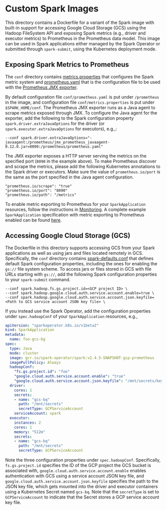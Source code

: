 # Custom Spark Images

This directory contains a Dockerfile for a variant of the Spark image with built-in support for accessing Google Cloud Storage (GCS) using the Hadoop FileSystem API and exposing Spark metrics (e.g., driver and executor metrics) to Prometheus in the Prometheus data model. This image can be used in Spark applications either managed by the Spark Operator or submitted through `spark-submit`, using the Kubernetes deployment mode.

## Exposing Spark Metrics to Prometheus

The `conf` directory contains [metrics.properties](conf/metrics.properties) that configures the Spark metric system and [prometheus.yaml](conf/prometheus.yaml) that is the configuration file to be used with the [Prometheus JMX exporter](https://github.com/prometheus/jmx_exporter).

By default configuration file `conf/prometheus.yaml` is put under `/prometheus` in the image, and configuration file `conf/metrics.properties` is put under `$SPARK_HOME/conf`. The Prometheus JMX exporter runs as a Java agent to scrape metrics exposed through JMX. To configure the Java agent for the exporter, add the following to the Spark configuration property `spark.driver.extraJavaOptions` for the driver (or `spark.executor.extraJavaOptions` for executors), e.g.,:

```
--conf spark.driver.extraJavaOptions="-javaagent:/prometheus/jmx_prometheus_javaagent-0.12.0.jar=8090:/prometheus/prometheus.yaml"
```

The JMX exporter exposes a HTTP server serving the metrics on the specified port (`8090` in the example above). To make Prometheus discover and scrape the metrics, please add the following Kubernetes annotations to the Spark driver or executors. Make sure the value of `prometheus.io/port` is the same as the port specified in the Java agent configuration.

```
"prometheus.io/scrape": "true"
"prometheus.io/port": "8090"
"prometheus.io/path": "/metrics"
```

To enable metric exporting to Prometheus for your `SparkApplication` resources, follow the instructions in [Monitoring](../docs/user-guide.md#monitoring). A complete example `SparkApplication` specification with metric exporting to Prometheus enabled can be found [here](../examples/spark-pi-prometheus.yaml).

## Accessing Google Cloud Storage (GCS)

The Dockerfile in this directory supports accessing GCS from your Spark applications as well as using jars and files located remotely in GCS. Specifically, the `conf` directory contains [spark-defaults.conf](conf/spark-defaults.conf) that defines default Spark configuration properties, including the ones for enabling the `gs://` file system scheme. To access jars or files stored in GCS with file URLs starting with `gs://`, add the following Spark configuration properties to your `spark-submit` command.

```
--conf spark.hadoop.fs.gs.project.id=<GCP project ID> \
--conf spark.hadoop.google.cloud.auth.service.account.enable=true \
--conf spark.hadoop.google.cloud.auth.service.account.json.keyfile=<Path to GCS service account JSON key file> \
```

If you instead use the Spark Operator, add the configuration properties under `spec.hadoopConf` of your `SparkApplication` resources, e.g., 

```yaml
apiVersion: "sparkoperator.k8s.io/v1beta2"
kind: SparkApplication
metadata:
  name: foo-gcs-bg
spec:
  type: Java
  mode: cluster
  image: gcr.io/spark-operator/spark:v2.4.5-SNAPSHOT-gcp-prometheus
  imagePullPolicy: Always
  hadoopConf:
    "fs.gs.project.id": "foo"
    "google.cloud.auth.service.account.enable": "true"
    "google.cloud.auth.service.account.json.keyfile": "/mnt/secrets/key.json"
  driver:
    cores: 1
    secrets:
    - name: "gcs-bq"
      path: "/mnt/secrets"
      secretType: GCPServiceAccount
    serviceAccount: spark
  executor:
    instances: 2
    cores: 1
    memory: "512m"
    secrets:
    - name: "gcs-bq"
      path: "/mnt/secrets"
      secretType: GCPServiceAccount
```

Note the three configuration properties under `spec.hadoopConf`. Specifically, `fs.gs.project.id` specifies the ID of the GCP project the GCS bucket is associated with, `google.cloud.auth.service.account.enable` enables authentication with GCS using a service account JSON key file, and `google.cloud.auth.service.account.json.keyfile` specifies the path to the JSON key file, which gets mounted into the driver and executor containers using a Kubernetes Secret named `gcs-bq`. Note that the `secretType` is set to `GCPServiceAccount` to indicate that the Secret stores a GCP service account key file.
